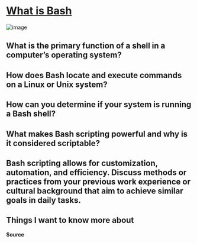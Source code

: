 # [What is Bash](https://opensource.com/resources/what-bash) 

![image](https://github.com/GODKINGDEATHLORD/ops-reading-notes/assets/107386231/8fa7d30b-b472-4c62-8a6e-3b336405a67f)

## What is the primary function of a shell in a computer’s operating system?


## How does Bash locate and execute commands on a Linux or Unix system?


## How can you determine if your system is running a Bash shell?


## What makes Bash scripting powerful and why is it considered scriptable?


## Bash scripting allows for customization, automation, and efficiency. Discuss methods or practices from your previous work experience or cultural background that aim to achieve similar goals in daily tasks.

## Things I want to know more about

**Source**
